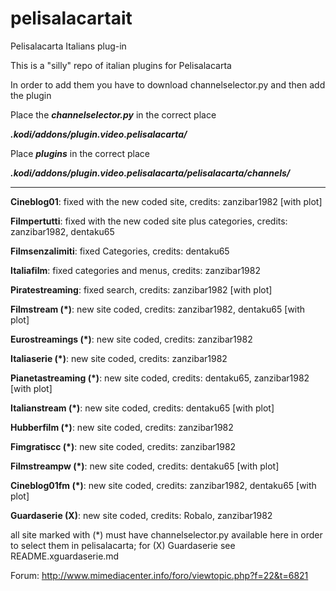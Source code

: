 # pelisalacartait
Pelisalacarta Italians plug-in

This is a "silly" repo of italian plugins for Pelisalacarta

In order to add them you have to download channelselector.py and then add the plugin

Place the ***channelselector.py*** in the correct place

***.kodi/addons/plugin.video.pelisalacarta/***

Place ***plugins*** in the correct place

***.kodi/addons/plugin.video.pelisalacarta/pelisalacarta/channels/***

------------------------------------------------------------------
**Cineblog01**: 
fixed with the new coded site, credits: zanzibar1982 [with plot]

**Filmpertutti**: 
fixed with the new coded site plus categories, credits: zanzibar1982, dentaku65

**Filmsenzalimiti**: 
fixed Categories, credits: dentaku65

**Italiafilm**:
fixed categories and menus, credits: zanzibar1982

**Piratestreaming**:
fixed search, credits: zanzibar1982 [with plot]

**Filmstream (*)**: 
new site coded, credits: zanzibar1982, dentaku65  [with plot]

**Eurostreamings (*)**: 
new site coded, credits: zanzibar1982

**Italiaserie (*)**: 
new site coded, credits: zanzibar1982

**Pianetastreaming (*)**: 
new site coded, credits: dentaku65, zanzibar1982  [with plot]

**Italianstream (*)**: 
new site coded, credits: dentaku65  [with plot]

**Hubberfilm (*)**: 
new site coded, credits: zanzibar1982

**Fimgratiscc (*)**: 
new site coded, credits: zanzibar1982

**Filmstreampw (*)**: 
new site coded, credits: dentaku65 [with plot]

**Cineblog01fm (*)**: 
new site coded, credits: zanzibar1982, dentaku65 [with plot]

**Guardaserie (X)**: 
new site coded, credits: Robalo, zanzibar1982

all site marked with (*) must have channelselector.py available here in order to select them in pelisalacarta; for (X) Guardaserie see README.xguardaserie.md

Forum: http://www.mimediacenter.info/foro/viewtopic.php?f=22&t=6821
